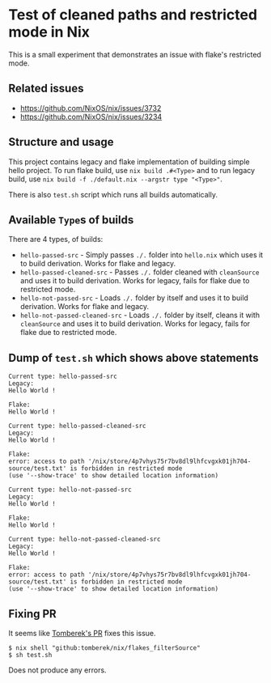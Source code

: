 # Test of cleaned paths and restricted mode in Nix 

This is a small experiment that demonstrates an issue with flake's restricted mode.

## Related issues

- https://github.com/NixOS/nix/issues/3732
- https://github.com/NixOS/nix/issues/3234

## Structure and usage

This project contains legacy and flake implementation of building simple hello project.
To run flake build, use `nix build .#<Type>` and to run legacy build, use `nix build -f ./default.nix --argstr type "<Type>"`.

There is also `test.sh` script which runs all builds automatically.

## Available `Type`s of builds

There are 4 types, of builds:

- `hello-passed-src` - Simply passes `./.` folder into `hello.nix` which uses it to build derivation. Works for flake and legacy.
- `hello-passed-cleaned-src` - Passes `./.` folder cleaned with `cleanSource` and uses it to build derivation. Works for legacy, fails for flake due to restricted mode.
- `hello-not-passed-src` - Loads `./.` folder by itself and uses it to build derivation. Works for flake and legacy.
- `hello-not-passed-cleaned-src` - Loads `./.` folder by itself, cleans it with `cleanSource` and uses it to build derivation. Works for legacy, fails for flake due to restricted mode.

## Dump of `test.sh` which shows above statements

```
Current type: hello-passed-src
Legacy:
Hello World !

Flake:
Hello World !

Current type: hello-passed-cleaned-src
Legacy:
Hello World !

Flake:
error: access to path '/nix/store/4p7vhys75r7bv8dl9lhfcvgxk01jh704-source/test.txt' is forbidden in restricted mode
(use '--show-trace' to show detailed location information)

Current type: hello-not-passed-src
Legacy:
Hello World !

Flake:
Hello World !

Current type: hello-not-passed-cleaned-src
Legacy:
Hello World !

Flake:
error: access to path '/nix/store/4p7vhys75r7bv8dl9lhfcvgxk01jh704-source/test.txt' is forbidden in restricted mode
(use '--show-trace' to show detailed location information)
```

## Fixing PR

It seems like [Tomberek's PR](https://github.com/NixOS/nix/pull/5163) fixes this issue.

```
$ nix shell "github:tomberek/nix/flakes_filterSource"
$ sh test.sh 
```

Does not produce any errors.
